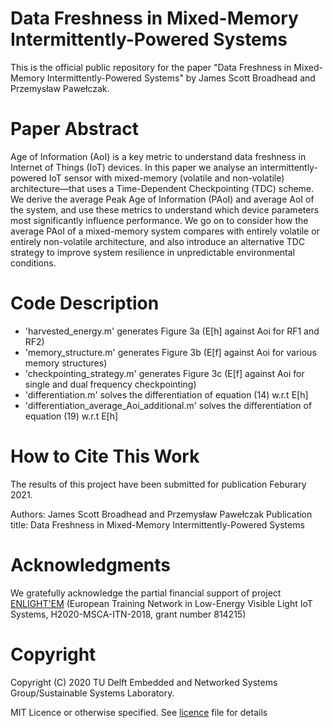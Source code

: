 # Data Freshness in Mixed-Memory Intermittently-Powered Systems

This is the official public repository for the paper "Data Freshness in Mixed-Memory Intermittently-Powered Systems" by James Scott Broadhead and Przemysław Pawełczak.

# Paper Abstract
Age  of  Information  (AoI)  is  a  key  metric  to  understand  data  freshness  in  Internet  of  Things  (IoT)  devices.  In this  paper  we  analyse  an  intermittently-powered  IoT  sensor with  mixed-memory  (volatile  and  non-volatile)  architecture—that  uses  a  Time-Dependent  Checkpointing  (TDC)  scheme.  We derive the average Peak Age of Information (PAoI) and average AoI  of  the  system,  and  use  these  metrics  to  understand  which device  parameters  most  significantly  influence  performance.  We go  on  to  consider  how  the  average  PAoI  of  a  mixed-memory system  compares  with  entirely  volatile  or  entirely  non-volatile architecture,  and  also  introduce  an  alternative  TDC  strategy to   improve   system   resilience   in   unpredictable   environmental conditions.

# Code Description

* 'harvested_energy.m' generates Figure 3a (E[h] against Aoi for RF1 and RF2) 
* 'memory_structure.m' generates Figure 3b (E[f] against Aoi for various memory structures)
* 'checkpointing_strategy.m' generates Figure 3c (E[f] against Aoi for single and dual frequency checkpointing) 
* 'differentiation.m' solves the differentiation of equation (14) w.r.t E[h]
* 'differentiation_average_Aoi_additional.m' solves the differentiation of equation (19) w.r.t E[h]


# How to Cite This Work
The results of this project have been submitted for publication Feburary 2021. 

Authors: James Scott Broadhead and Przemysław Pawełczak
Publication title: Data Freshness in Mixed-Memory Intermittently-Powered Systems

# Acknowledgments
We gratefully acknowledge the partial financial support of project [ENLIGHT'EM](https://enlightem.eu/)
(European Training Network in Low-Energy Visible Light IoT Systems, H2020-MSCA-ITN-2018, grant number 814215)


# Copyright
Copyright (C) 2020 TU Delft Embedded and Networked Systems Group/Sustainable Systems Laboratory.

MIT Licence or otherwise specified. See [licence](https://github.com/TUDSSL/intermittency-aoi/blob/main/LICENSE) file for details



